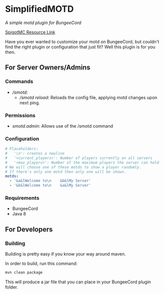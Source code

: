 SimplifiedMOTD
==============
*_A simple motd plugin for BungeeCord_*

[SpigotMC Resource Link](https://www.spigotmc.org/resources/simplifiedmotd.45340/ "SimplifiedMOTD on Spigot")

Have you ever wanted to customize your motd on BungeeCord, but couldn't find the right plugin or configuration that just fit? Well this plugin is for you then.

For Server Owners/Admins
------------------------

### Commands
* _/smotd_:
  - _/smotd reload_: Reloads the config file, applying motd changes upon next ping.

### Permissions
* _smotd.admin_: Allows use of the /smotd command

### Configuration
```yaml
# Placeholders:
#   '\n': creates a newline
#   '<current_players>': Number of players currently on all servers
#   '<max_players>': Number of the maximum players the server can hold
# We will choose one of these motds to show a player randomly.
# If there's only one motd then only one will be shown.
motds:
  - '&a&lWelcome to\n    &b&lMy Server'
  - '&b&lWelcome to\n    &a&lMy Server'
```

### Requirements
* BungeeCord
* Java 8

For Developers
--------------

### Building
Building is pretty easy if you know your way around maven.

In order to build, run this command: 
```bash
mvn clean package 
```

This will produce a jar file that you can place in your BungeeCord plugin folder.


